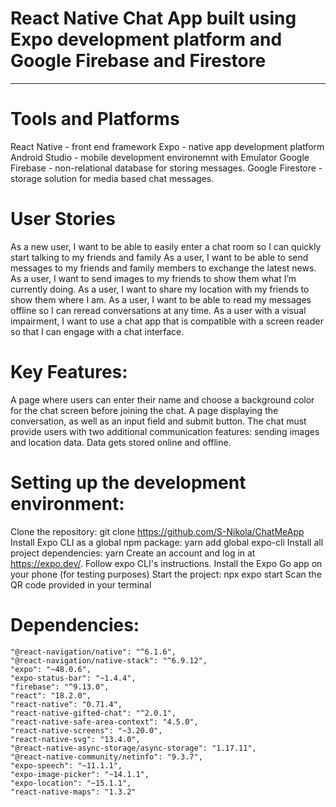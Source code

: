 # React Native Chat App built using Expo development platform and Google Firebase and Firestore
------------------------------------------------------------------------------------------------
# Tools and Platforms 

React Native - front end framework
Expo - native app development platform
Android Studio - mobile development environemnt with Emulator
Google Firebase - non-relational database for storing messages. 
Google Firestore - storage solution for media based chat messages. 


# User Stories
As a new user, I want to be able to easily enter a chat room so I can quickly start talking to my friends and family
As a user, I want to be able to send messages to my friends and family members to exchange the latest news.
As a user, I want to send images to my friends to show them what I’m currently doing.
As a user, I want to share my location with my friends to show them where I am.
As a user, I want to be able to read my messages offline so I can reread conversations at any time.
As a user with a visual impairment, I want to use a chat app that is compatible with a screen reader so that I can engage with a chat interface.

# Key Features: 

A page where users can enter their name and choose a background color for the chat screen before joining the chat.
A page displaying the conversation, as well as an input field and submit button.
The chat must provide users with two additional communication features: sending images and location data.
Data gets stored online and offline.

# Setting up the development environment:

Clone the repository: git clone https://github.com/S-Nikola/ChatMeApp
Install Expo CLI as a global npm package: yarn add global expo-cli
Install all project dependencies: yarn
Create an account and log in at https://expo.dev/.
Follow expo CLI's instructions.
Install the Expo Go app on your phone (for testing purposes)
Start the project: npx expo start 
Scan the QR code provided in your terminal

# Dependencies:

    "@react-navigation/native": "^6.1.6",
    "@react-navigation/native-stack": "^6.9.12",
    "expo": "~48.0.6",
    "expo-status-bar": "~1.4.4",
    "firebase": "^9.13.0",
    "react": "18.2.0",
    "react-native": "0.71.4",
    "react-native-gifted-chat": "^2.0.1",
    "react-native-safe-area-context": "4.5.0",
    "react-native-screens": "~3.20.0",
    "react-native-svg": "13.4.0",
    "@react-native-async-storage/async-storage": "1.17.11",
    "@react-native-community/netinfo": "9.3.7",
    "expo-speech": "~11.1.1",
    "expo-image-picker": "~14.1.1",
    "expo-location": "~15.1.1",
    "react-native-maps": "1.3.2"

 